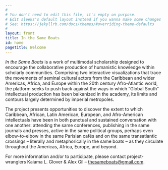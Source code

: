 ```yaml
---
#
# You don't need to edit this file, it's empty on purpose.
# Edit sleeks's default layout instead if you wanna make some changes
# See: https://jekyllrb.com/docs/themes/#overriding-theme-defaults
#
layout: front
title: In the Same Boats
id: home
pagetitle: Welcome
---
```


*In the Same Boats* is a work of multimodal scholarship designed to encourage the collaborative production of humanistic knowledge within scholarly communities. Comprising two interactive visualizations that trace the movements of seminal cultural actors from the Caribbean and wider Americas, Africa, and Europe within the 20th century Afro-Atlantic world, the platform seeks to push back against the ways in which “Global South” intellectual production has been balkanized in the academy, its limits and contours largely determined by imperial metropoles.

The project presents opportunities to discover the extent to which Caribbean, African, Latin American, European, and Afro-American intellectuals have been in both punctual and sustained conversation with one another: attending the same conferences, publishing in the same journals and presses, active in the same political groups, perhaps even elbow-to-elbow in the same Parisian cafés and on the same transatlantic crossings – literally and metaphorically in the same boats – as they circulate throughout the Americas, Africa, Europe, and beyond.

For more information and/or to participate, please contact project-wranglers Kaiama L. Glover & Alex Gil – [thesameboats@gmail.com](mailto:thesameboats@gmail.com).